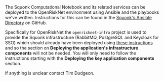 The Squonk Computational Notebook and its related services can be deployed to the OpenRiskNet environment using Ansible
and the playbooks we've written. Instructions for this can be found in the
[Squonk's Ansible Directory](https://github.com/InformaticsMatters/squonk/tree/master/openshift/ansible) on GitHub.

Specifically for OpenRiskNet the `openrisknet-infra` project is used to provide the Squonk infrastructure (RabbitMQ, 
PostgreSQL and Keycloak for SSO) which should already have been deployed using 
[these instructions](../openrisknet-infra) and so the section on
**Deploying the application's infrastructure components** will not be needed.
You will only need to follow the instructions starting with the
**Deploying the key application components** section.

If anything is unclear contact Tim Dudgeon.
